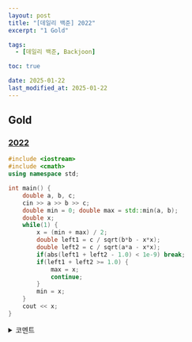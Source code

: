 ```yaml
---
layout: post
title: "[데일리 백준] 2022"
excerpt: "1 Gold"

tags:
  - [데일리 백준, Backjoon]

toc: true

date: 2025-01-22
last_modified_at: 2025-01-22
---
```

## Gold
### [2022][def]

```c++
#include <iostream>
#include <cmath>
using namespace std;

int main() {
    double a, b, c;
    cin >> a >> b >> c;
    double min = 0; double max = std::min(a, b);
    double x;
    while(1) {
        x = (min + max) / 2;
        double left1 = c / sqrt(b*b - x*x);
        double left2 = c / sqrt(a*a - x*x);
        if(abs(left1 + left2 - 1.0) < 1e-9) break;
        if(left1 + left2 >= 1.0) {
            max = x;
            continue;
        }
        min = x;
    }
    cout << x;
}
```

<details>
<summary>코멘트</summary>
<div markdown="1">

- 재밌는 수학 문제 2

- 오차를 계산할 땐 절댓값으로 !!

</div>
</details>

[def]: https://www.acmicpc.net/problem/2022